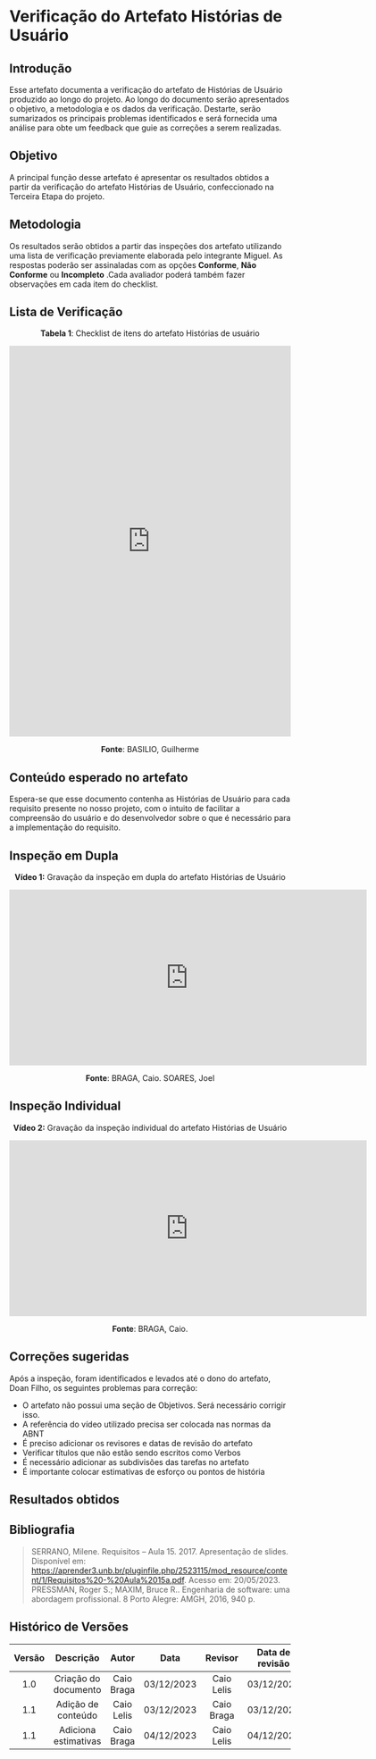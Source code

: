 # **Verificação do Artefato Histórias de Usuário**

## **Introdução**

Esse artefato documenta a verificação do artefato de Histórias de Usuário produzido ao longo do projeto. Ao longo do documento serão apresentados o objetivo, a metodologia e os dados da verificação. Destarte, serão sumarizados os principais problemas  identificados e será fornecida uma análise para obte um feedback que guie as correções a serem realizadas.

## **Objetivo**

A principal função desse artefato é apresentar os resultados obtidos a partir da verificação do artefato Histórias de Usuário, confeccionado na Terceira Etapa do projeto.

## **Metodologia**

Os resultados serão obtidos a partir das inspeções dos artefato utilizando uma lista de verificação previamente elaborada pelo integrante Miguel. As respostas poderão ser assinaladas com as opções **Conforme**, **Não Conforme** ou **Incompleto** .Cada avaliador poderá também fazer observações em cada item do checklist.

## **Lista de Verificação**

<center>

**Tabela 1**: Checklist de itens do artefato Histórias de usuário
</center>

<iframe src="https://docs.google.com/spreadsheets/d/e/2PACX-1vSpfRvAx5nbPmOSPOUFOagMidlaxpW6qvDuGDQdobTJJtU3kTuyb81cOYLkZP2_51BYWErM9l8_f0ga/pubhtml?gid=1667129552&amp;single=true&amp;widget=true&amp;headers=false"width="100%" height="700" frameborder="0" scrolling="no"></iframe>

<center>

**Fonte**: BASILIO, Guilherme
</center>

## **Conteúdo esperado no artefato**
Espera-se que esse documento contenha as Histórias de Usuário para cada requisito presente no nosso projeto, com o intuito de facilitar a compreensão do usuário e do desenvolvedor sobre o que é necessário para a implementação do requisito.

## **Inspeção em Dupla**

<center>

**Vídeo 1:** Gravação da inspeção em dupla do artefato Histórias de Usuário 
</center>

<iframe width="640" height="315" src="https://www.youtube.com/embed/tnrTqh2Df54?si=3nfFI6U9upYEH6TV" title="YouTube video player" frameborder="0" allow="accelerometer; autoplay; clipboard-write; encrypted-media; gyroscope; picture-in-picture; web-share" allowfullscreen></iframe>


<center>

**Fonte**: BRAGA, Caio. SOARES, Joel
</center>

## **Inspeção Individual** 

<center>

**Vídeo 2:** Gravação da inspeção individual do artefato Histórias de Usuário 
</center>

<iframe width="640" height="315" src="https://www.youtube.com/embed/6qBotYEWOBw?si=8IS-20YKuOLiIxWE" title="YouTube video player" frameborder="0" allow="accelerometer; autoplay; clipboard-write; encrypted-media; gyroscope; picture-in-picture; web-share" allowfullscreen></iframe>


<center>

**Fonte**: BRAGA, Caio. 
</center>

## **Correções sugeridas**

Após a inspeção, foram identificados e levados até o dono do artefato, Doan Filho, os seguintes problemas para correção:

- O artefato não possui uma seção de Objetivos. Será necessário corrigir isso.
- A referência do vídeo utilizado precisa ser colocada nas normas da ABNT
- É preciso adicionar os revisores e datas de revisão do artefato
- Verificar títulos que não estão sendo escritos como Verbos
- É necessário adicionar as subdivisões das tarefas no artefato
- É importante colocar estimativas de esforço ou pontos de história

## **Resultados obtidos**

<script src="//my.visme.co/visme-embed.js"></script><div class="visme_d" data-title="Gráfico-Historias-Usuario" data-url="4djgdkyk-grafico-historias-usuario" data-w="700" data-full-h="false" data-h="400" data-domain="my"></div>

## **Bibliografia**

> SERRANO, Milene. Requisitos – Aula 15. 2017. Apresentação de slides. Disponível em: https://aprender3.unb.br/pluginfile.php/2523115/mod_resource/content/1/Requisitos%20-%20Aula%2015a.pdf. Acesso em: 20/05/2023.
> PRESSMAN, Roger S.; MAXIM, Bruce R.. Engenharia de software: uma abordagem profissional. 8 Porto Alegre: AMGH, 2016, 940 p.

## **Histórico de Versões**

| Versão |          Descrição              |     Autor      |      Data      |   Revisor     |    Data de revisão    |  
|:------:|:-------------------------------:|:--------------:|:--------------:|:-------------:|:---------------------:|
|  1.0   | Criação do documento  |   Caio Braga   |   03/12/2023   | Caio Lelis |  03/12/2023   |
| 1.1   | Adição de conteúdo  |   Caio Lelis   |   03/12/2023   | Caio Braga |   03/12/2023  |
|  1.1   | Adiciona estimativas  |   Caio Braga   |   04/12/2023   | Caio Lelis |  04/12/2023  |

